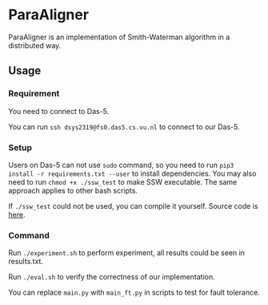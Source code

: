 # ParaAligner

ParaAligner is an implementation of Smith-Waterman algorithm in a distributed way.

## Usage

### Requirement

You need to connect to Das-5.

You can run `ssh dsys2319@fs0.das5.cs.vu.nl` to connect to our Das-5.

### Setup

Users on Das-5 can not use `sudo` command, so you need to run `pip3 install -r requirements.txt --user` to install dependencies. You may also
need to run `chmod +x ./ssw_test` to make SSW executable. The same approach applies to other bash scripts.

If `./ssw_test` could not be used, you can compile it yourself. Source code is [here](https://github.com/mengyao/Complete-Striped-Smith-Waterman-Library).

### Command

Run `./experiment.sh` to perform experiment, all results could be seen in results.txt.

Run `./eval.sh` to verify the correctness of our implementation.

You can replace `main.py` with `main_ft.py` in scripts to test for fault tolerance.

